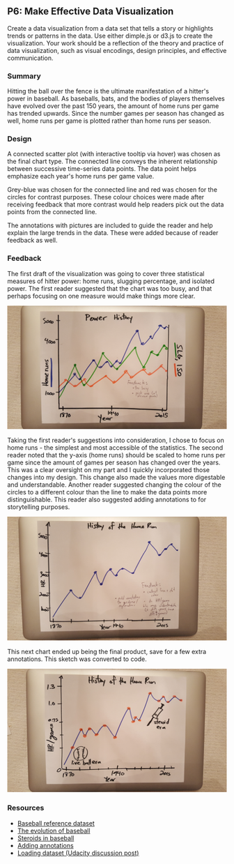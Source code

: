## P6: Make Effective Data Visualization
Create a data visualization from a data set that tells a story or highlights trends or patterns in the data. Use either dimple.js or d3.js to create the visualization. Your work should be a reflection of the theory and practice of data visualization, such as visual encodings, design principles, and effective communication.

### Summary
Hitting the ball over the fence is the ultimate manifestation of a hitter's power in baseball. As baseballs, bats, and the bodies of players themselves have evolved over the past 150 years, the amount of home runs per game has trended upwards. Since the number games per season has changed as well, home runs per game is plotted rather than home runs per season.

### Design
A connected scatter plot (with interactive tooltip via hover) was chosen as the final chart type. The connected line conveys the inherent relationship between successive time-series data points. The data point helps emphasize each year's home runs per game value.

Grey-blue was chosen for the connected line and red was chosen for the circles for contrast purposes. These colour choices were made after receiving feedback that more contrast would help readers pick out the data points from the connected line.

The annotations with pictures are included to guide the reader and help explain the large trends in the data. These were added because of reader feedback as well.

### Feedback
The first draft of the visualization was going to cover three statistical measures of hitter power: home runs, slugging percentage, and isolated power. The first reader suggested that the chart was too busy, and that perhaps focusing on one measure would make things more clear.

![Draft 1](drafts/viz_draft_1.jpg)

Taking the first reader's suggestions into consideration, I chose to focus on home runs - the simplest and most accessible of the statistics. The second reader noted that the y-axis (home runs) should be scaled to home runs per game since the amount of games per season has changed over the years. This was a clear oversight on my part and I quickly incorporated those changes into my design. This change also made the values more digestable and understandable. Another reader suggested changing the colour of the circles to a different colour than the line to make the data points more distinguishable. This reader also suggested adding annotations to for storytelling purposes.

![Draft 2](drafts/viz_draft_2.jpg)

This next chart ended up being the final product, save for a few extra annotations. This sketch was converted to code.

![Draft 3](drafts/viz_draft_3.jpg)

### Resources

- [Baseball reference dataset](http://www.baseball-reference.com/leagues/MLB/bat.shtml)
- [The evolution of baseball](http://bleacherreport.com/articles/1676509-the-evolution-of-the-baseball-from-the-dead-ball-era-through-today)
- [Steroids in baseball](https://en.wikipedia.org/wiki/Doping_in_baseball)
- [Adding annotations](http://jsfiddle.net/am8ZB/)
- [Loading dataset (Udacity discussion post)](https://discussions.udacity.com/t/why-doesnt-d3-automatically-aggregate-the-numbers-in-this-csv-file/189168/5)